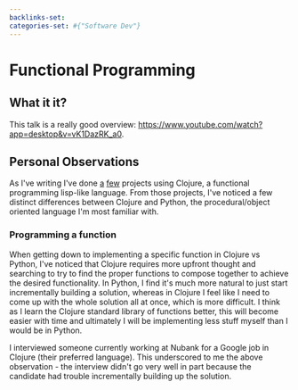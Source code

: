 ```yaml
---
backlinks-set: 
categories-set: #{"Software Dev"}
---
```

# Functional Programming

## What it it?

This talk is a really good overview:
https://www.youtube.com/watch?app=desktop&v=vK1DazRK_a0.

## Personal Observations

As I've writing I've done [a](https://github.com/kovasap/reddit-tree)
[few](https://kovasap.github.io/docs/health-and-longevity/biomarker-correlator/)
projects using Clojure, a functional programming lisp-like language. From those
projects, I've noticed a few distinct differences between Clojure and Python,
the procedural/object oriented language I'm most familiar with.

### Programming a function

When getting down to implementing a specific function in Clojure vs Python,
I've noticed that Clojure requires more upfront thought and searching to try to
find the proper functions to compose together to achieve the desired
functionality.  In Python, I find it's much more natural to just start
incrementally building a solution, whereas in Clojure I feel like I need to
come up with the whole solution all at once, which is more difficult. I think
as I learn the Clojure standard library of functions better, this will become
easier with time and ultimately I will be implementing less stuff myself than I
would be in Python.

I interviewed someone currently working at Nubank for a Google job in Clojure
(their preferred language). This underscored to me the above observation - the
interview didn't go very well in part because the candidate had trouble
incrementally building up the solution.